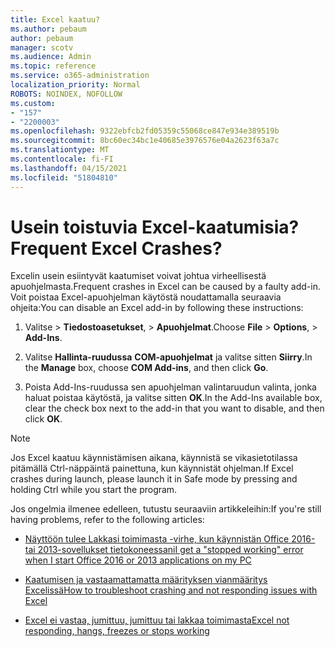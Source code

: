 ```yaml
---
title: Excel kaatuu?
ms.author: pebaum
author: pebaum
manager: scotv
ms.audience: Admin
ms.topic: reference
ms.service: o365-administration
localization_priority: Normal
ROBOTS: NOINDEX, NOFOLLOW
ms.custom:
- "157"
- "2200003"
ms.openlocfilehash: 9322ebfcb2fd05359c55068ce847e934e389519b
ms.sourcegitcommit: 8bc60ec34bc1e40685e3976576e04a2623f63a7c
ms.translationtype: MT
ms.contentlocale: fi-FI
ms.lasthandoff: 04/15/2021
ms.locfileid: "51804810"
---
```

# <a name="frequent-excel-crashes"></a><span data-ttu-id="a77e0-102">Usein toistuvia Excel-kaatumisia?</span><span class="sxs-lookup"><span data-stu-id="a77e0-102">Frequent Excel Crashes?</span></span>

<span data-ttu-id="a77e0-103">Excelin usein esiintyvät kaatumiset voivat johtua virheellisestä apuohjelmasta.</span><span class="sxs-lookup"><span data-stu-id="a77e0-103">Frequent crashes in Excel can be caused by a faulty add-in.</span></span> <span data-ttu-id="a77e0-104">Voit poistaa Excel-apuohjelman käytöstä noudattamalla seuraavia ohjeita:</span><span class="sxs-lookup"><span data-stu-id="a77e0-104">You can disable an Excel add-in by following these instructions:</span></span>
  
1. <span data-ttu-id="a77e0-105">Valitse  \> **Tiedostoasetukset**, \> **Apuohjelmat**.</span><span class="sxs-lookup"><span data-stu-id="a77e0-105">Choose **File** \> **Options**, \> **Add-Ins**.</span></span>

2. <span data-ttu-id="a77e0-106">Valitse **Hallinta-ruudussa** **COM-apuohjelmat** ja valitse sitten **Siirry**.</span><span class="sxs-lookup"><span data-stu-id="a77e0-106">In the **Manage** box, choose **COM Add-ins**, and then click **Go**.</span></span>

3. <span data-ttu-id="a77e0-107">Poista Add-Ins-ruudussa sen apuohjelman valintaruudun valinta, jonka haluat poistaa käytöstä, ja valitse sitten **OK**.</span><span class="sxs-lookup"><span data-stu-id="a77e0-107">In the Add-Ins available box, clear the check box next to the add-in that you want to disable, and then click **OK**.</span></span>

> [!NOTE]
> <span data-ttu-id="a77e0-108">Jos Excel kaatuu käynnistämisen aikana, käynnistä se vikasietotilassa pitämällä Ctrl-näppäintä painettuna, kun käynnistät ohjelman.</span><span class="sxs-lookup"><span data-stu-id="a77e0-108">If Excel crashes during launch, please launch it in Safe mode by pressing and holding Ctrl while you start the program.</span></span>
  
<span data-ttu-id="a77e0-109">Jos ongelmia ilmenee edelleen, tutustu seuraaviin artikkeleihin:</span><span class="sxs-lookup"><span data-stu-id="a77e0-109">If you're still having problems, refer to the following articles:</span></span>
  
- [<span data-ttu-id="a77e0-110">Näyttöön tulee Lakkasi toimimasta -virhe, kun käynnistän Office 2016- tai 2013-sovellukset tietokoneessani</span><span class="sxs-lookup"><span data-stu-id="a77e0-110">I get a "stopped working" error when I start Office 2016 or 2013 applications on my PC</span></span>](https://support.office.com/article/52bd7985-4e99-4a35-84c8-2d9b8301a2fa.aspx)

- [<span data-ttu-id="a77e0-111">Kaatumisen ja vastaamattamatta määrityksen vianmääritys Excelissä</span><span class="sxs-lookup"><span data-stu-id="a77e0-111">How to troubleshoot crashing and not responding issues with Excel</span></span>](https://support.microsoft.com/help/2758592/how-to-troubleshoot-crashing-and-not-responding-issues-with-excel)

- [<span data-ttu-id="a77e0-112">Excel ei vastaa, jumittuu, jumittuu tai lakkaa toimimasta</span><span class="sxs-lookup"><span data-stu-id="a77e0-112">Excel not responding, hangs, freezes or stops working</span></span>](https://support.office.com/article/37e7d3c9-9e84-40bf-a805-4ca6853a1ff4.aspx)
